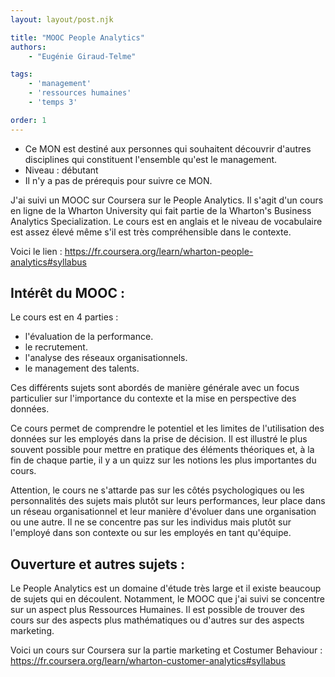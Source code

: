 ```yaml
---
layout: layout/post.njk

title: "MOOC People Analytics"
authors:
    - "Eugénie Giraud-Telme"

tags: 
    - 'management'
    - 'ressources humaines'
    - 'temps 3'

order: 1
---
```

<!-- Début Résumé -->
- Ce MON est destiné aux personnes qui souhaitent découvrir d'autres disciplines qui constituent l'ensemble qu'est le management.
- Niveau : débutant
- Il n'y a pas de prérequis pour suivre ce MON.
<!-- fin Résumé -->

J'ai suivi un MOOC sur Coursera sur le People Analytics. Il s'agit d'un cours en ligne de la Wharton University qui fait partie de la Wharton's Business Analytics Specialization. Le cours est en anglais et le niveau de vocabulaire est assez élevé même s'il est très compréhensible dans le contexte.

Voici le lien : https://fr.coursera.org/learn/wharton-people-analytics#syllabus

## Intérêt du MOOC :

Le cours est en 4 parties :
- l'évaluation de la performance.
- le recrutement.
- l'analyse des réseaux organisationnels.
- le management des talents.

Ces différents sujets sont abordés de manière générale avec un focus particulier sur l'importance du contexte et la mise en perspective des données.

Ce cours permet de comprendre le potentiel et les limites de l'utilisation des données sur les employés dans la prise de décision. Il est illustré le plus souvent possible pour mettre en pratique des éléments théoriques et, à la fin de chaque partie, il y a un quizz sur les notions les plus importantes du cours.

Attention, le cours ne s'attarde pas sur les côtés psychologiques ou les personnalités des sujets mais plutôt sur leurs performances, leur place dans un réseau organisationnel et leur manière d'évoluer dans une organisation ou une autre. Il ne se concentre pas sur les individus mais plutôt sur l'employé dans son contexte ou sur les employés en tant qu'équipe.

## Ouverture et autres sujets :

Le People Analytics est un domaine d'étude très large et il existe beaucoup de sujets qui en découlent. Notamment, le MOOC que j'ai suivi se concentre sur un aspect plus Ressources Humaines. Il est possible de trouver des cours sur des aspects plus mathématiques ou d'autres sur des aspects marketing.

Voici un cours sur Coursera sur la partie marketing et Costumer Behaviour : https://fr.coursera.org/learn/wharton-customer-analytics#syllabus